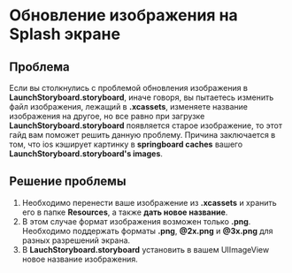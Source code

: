 # Обновление изображения на Splash экране

## Проблема

Если вы столкнулись с проблемой обновления изображения в **LaunchStoryboard.storyboard**, иначе говоря, вы пытаетесь изменить файл изображения, лежащий в **.xcassets**, изменяете название изображения на другое, но все равно при загрузке **LaunchStoryboard.storyboard** появляется старое изображение, то этот гайд вам поможет решить данную проблему.
Причина заключается в том, что ios кэширует картинку в **springboard caches** вашего **LaunchStoryboard.storyboard's images**.

## Решение проблемы

1. Необходимо перенести ваше изображение из **.xcassets** и хранить его в папке **Resources**, а также **дать новое название**. 
2. В этом случае формат изображения возможен только **.png**. Необходимо поддержать форматы **.png**, **@2x.png** и **@3x.png** для разных разрешений экрана. 
3. В **LauchStoryboard.storyboard** установить в вашем UIImageView новое название изображения.
